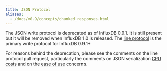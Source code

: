 ```yaml
---
title: JSON Protocol
aliases:
  - /docs/v0.9/concepts/chunked_responses.html
---
```


The JSON write protocol is deprecated as of InfluxDB 0.9.1. It is still present but it will be removed when InfluxDB 1.0 is released. The [line protocol](docs/v0.9/write_protocols/line.html) is the primary write protocol for InfluxDB 0.9.1+ 

For reasons behind the deprecation, please see the comments on the line protocol pull request, particularly the comments on JSON serialization [CPU costs](https://github.com/influxdb/influxdb/pull/2696#issuecomment-106968181) and on the [ease of use](https://github.com/influxdb/influxdb/pull/2696#issuecomment-107043910) concerns.

